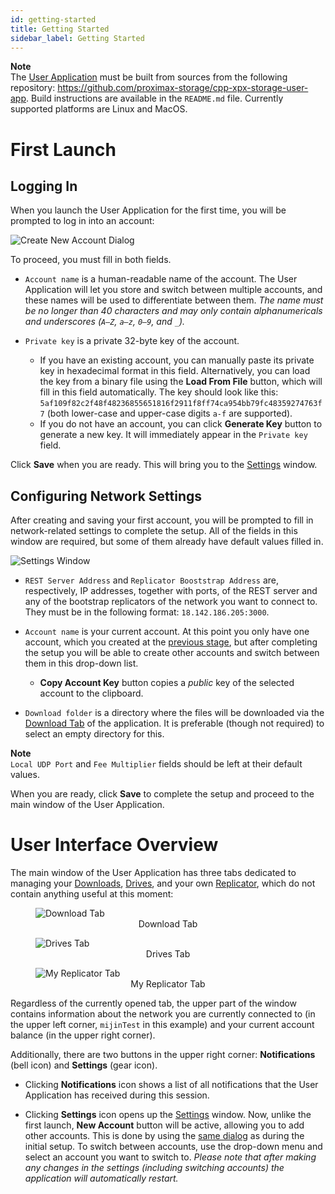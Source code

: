 ```yaml
---
id: getting-started
title: Getting Started
sidebar_label: Getting Started
---
```


<div class="info">

**Note** <br>
    The [User Application](./overview.md) must be built from sources from the following repository: https://github.com/proximax-storage/cpp-xpx-storage-user-app. Build instructions are available in the `README.md` file. Currently supported platforms are Linux and MacOS.
</div>

# First Launch

## Logging In

When you launch the User Application for the first time, you will be prompted to log in into an account:

![Create New Account Dialog](/img/storage/storage_user_app/account_dialog.png)

To proceed, you must fill in both fields.

- `Account name` is a human-readable name of the account. The User Application will let you store and switch between multiple accounts, and these names will be used to differentiate between them. *The name must be no longer than 40 characters and may only contain alphanumericals and underscores (`A–Z`, `a–z`, `0–9`, and `_`).*

- `Private key` is a private 32-byte key of the account.
    - If you have an existing account, you can manually paste its private key in hexadecimal format in this field. Alternatively, you can load the key from a binary file using the **Load From File** button, which will fill in this field automatically. The key should look like this: `5af109f82c2f48f48236855651816f2911f8ff74ca954bb79fc48359274763f7` (both lower-case and upper-case digits `a-f` are supported).
    - If you do not have an account, you can click **Generate Key** button to generate a new key. It will immediately appear in the `Private key` field.

Click **Save** when you are ready. This will bring you to the [Settings](#configuring-network-settings) window.

## Configuring Network Settings

After creating and saving your first account, you will be prompted to fill in network-related settings to complete the setup. All of the fields in this window are required, but some of them already have default values filled in.

![Settings Window](/img/storage/storage_user_app/settings_dialog.png)

- `REST Server Address` and `Replicator Booststrap Address` are, respectively, IP addresses, together with ports, of the REST server and any of the bootstrap replicators of the network you want to connect to. They must be in the following format: `18.142.186.205:3000`.

- `Account name` is your current account. At this point you only have one account, which you created at the [previous stage](#logging-in), but after completing the setup you will be able to create other accounts and switch between them in this drop-down list.
    - **Copy Account Key** button copies a *public* key of the selected account to the clipboard.

- `Download folder` is a directory where the files will be downloaded via the [Download Tab](./downloading_data.md) of the application. It is preferable (though not required) to select an empty directory for this.

<div class="info">

**Note** <br>
    `Local UDP Port` and `Fee Multiplier` fields should be left at their default values.
</div>

When you are ready, click **Save** to complete the setup and proceed to the main window of the User Application.


# User Interface Overview

The main window of the User Application has three tabs dedicated to managing your [Downloads](./downloading_data.md), [Drives](./managing_drives.md), and your own [Replicator](../built_in_features/replicator.md), which do not contain anything useful at this moment:

<figure>
  <img src="/img/storage/storage_user_app/main_window_download.png" alt="Download Tab">
  <figcaption align="center">Download Tab</figcaption>
</figure>
<figure>
  <img src="/img/storage/storage_user_app/main_window_drives.png" alt="Drives Tab">
  <figcaption align="center">Drives Tab</figcaption>
</figure>
<figure>
  <img src="/img/storage/storage_user_app/main_window_my_replicator.png" alt="My Replicator Tab">
  <figcaption align="center">My Replicator Tab</figcaption>
</figure>

Regardless of the currently opened tab, the upper part of the window contains information about the network you are currently connected to (in the upper left corner, `mijinTest` in this example) and your current account balance (in the upper right corner).

Additionally, there are two buttons in the upper right corner: **Notifications** (bell icon) and **Settings** (gear icon).

- Clicking **Notifications** icon shows a list of all notifications that the User Application has received during this session.

- Clicking **Settings** icon opens up the [Settings](#configuring-network-settings) window. Now, unlike the first launch, **New Account** button will be active, allowing you to add other accounts. This is done by using the [same dialog](#logging-in) as during the initial setup. To switch  between accounts, use the drop-down menu and select an account you want to switch to. *Please note that after making any changes in the settings (including switching accounts) the application will automatically restart.*
